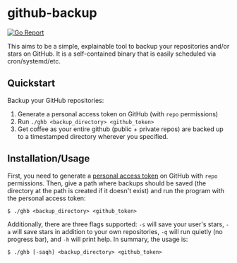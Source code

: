 # github-backup
[![Go Report](https://goreportcard.com/badge/github.com/schuermannator/github-backup)](https://goreportcard.com/report/github.com/schuermannator/github-backup)

This aims to be a simple, explainable tool to backup your repositories and/or stars on GitHub. It is a
self-contained binary that is easily scheduled via cron/systemd/etc.

## Quickstart

Backup your GitHub repositories:

1. Generate a personal access token on GitHub (with `repo` permissions)
2. Run `./ghb <backup_directory> <github_token>`
3. Get coffee as your entire github (public + private repos) are backed up to a timestamped directory wherever
   you specified. 

## Installation/Usage

First, you need to generate a [personal access token][github-token] on GitHub with `repo` permissions.
Then, give a path where backups should be saved (the directory at the path is created if it doesn't exist) and
run the program with the personal access token:
```
$ ./ghb <backup_directory> <github_token>
```

Additionally, there are three flags supported: `-s` will save your user's stars, `-a` will save stars in
addition to your own repositories, `-q` will run quietly (no progress bar), and `-h` will print help. In
summary, the usage is:

```
$ ./ghb [-saqh] <backup_directory> <github_token>
```

[github-token]: https://help.github.com/en/github/authenticating-to-github/creating-a-personal-access-token-for-the-command-line
